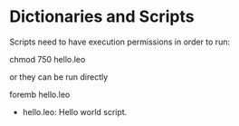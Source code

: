 # Dictionaries and Scripts

   Scripts need to have execution permissions in order to run:

chmod 750 hello.leo

or they can be run directly

foremb hello.leo

* hello.leo: Hello world script.
